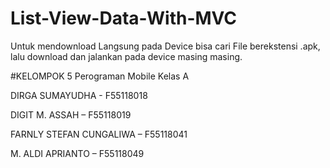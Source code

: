 # List-View-Data-With-MVC
Untuk mendownload Langsung pada Device bisa cari File berekstensi .apk, lalu download dan jalankan pada device masing masing.


#KELOMPOK 5 Perograman Mobile Kelas A

DIRGA SUMAYUDHA - F55118018

DIGIT M. ASSAH – F55118019

FARNLY STEFAN CUNGALIWA – F55118041

M. ALDI APRIANTO – F55118049
